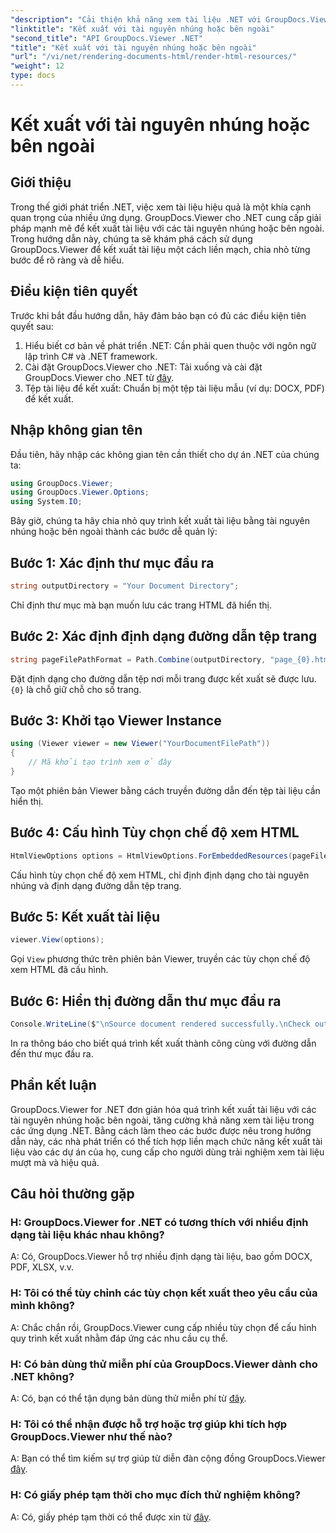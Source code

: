 ```yaml
---
"description": "Cải thiện khả năng xem tài liệu .NET với GroupDocs.Viewer để hiển thị liền mạch. Làm theo hướng dẫn của chúng tôi để tích hợp hiệu quả và trải nghiệm người dùng vượt trội."
"linktitle": "Kết xuất với tài nguyên nhúng hoặc bên ngoài"
"second_title": "API GroupDocs.Viewer .NET"
"title": "Kết xuất với tài nguyên nhúng hoặc bên ngoài"
"url": "/vi/net/rendering-documents-html/render-html-resources/"
"weight": 12
type: docs
---
```

# Kết xuất với tài nguyên nhúng hoặc bên ngoài

## Giới thiệu

Trong thế giới phát triển .NET, việc xem tài liệu hiệu quả là một khía cạnh quan trọng của nhiều ứng dụng. GroupDocs.Viewer cho .NET cung cấp giải pháp mạnh mẽ để kết xuất tài liệu với các tài nguyên nhúng hoặc bên ngoài. Trong hướng dẫn này, chúng ta sẽ khám phá cách sử dụng GroupDocs.Viewer để kết xuất tài liệu một cách liền mạch, chia nhỏ từng bước để rõ ràng và dễ hiểu.

## Điều kiện tiên quyết

Trước khi bắt đầu hướng dẫn, hãy đảm bảo bạn có đủ các điều kiện tiên quyết sau:

1. Hiểu biết cơ bản về phát triển .NET: Cần phải quen thuộc với ngôn ngữ lập trình C# và .NET framework.
2. Cài đặt GroupDocs.Viewer cho .NET: Tải xuống và cài đặt GroupDocs.Viewer cho .NET từ [đây](https://releases.groupdocs.com/viewer/net/).
3. Tệp tài liệu để kết xuất: Chuẩn bị một tệp tài liệu mẫu (ví dụ: DOCX, PDF) để kết xuất.

## Nhập không gian tên

Đầu tiên, hãy nhập các không gian tên cần thiết cho dự án .NET của chúng ta:

```csharp
using GroupDocs.Viewer;
using GroupDocs.Viewer.Options;
using System.IO;
```

Bây giờ, chúng ta hãy chia nhỏ quy trình kết xuất tài liệu bằng tài nguyên nhúng hoặc bên ngoài thành các bước dễ quản lý:

## Bước 1: Xác định thư mục đầu ra

```csharp
string outputDirectory = "Your Document Directory";
```

Chỉ định thư mục mà bạn muốn lưu các trang HTML đã hiển thị.

## Bước 2: Xác định định dạng đường dẫn tệp trang

```csharp
string pageFilePathFormat = Path.Combine(outputDirectory, "page_{0}.html");
```

Đặt định dạng cho đường dẫn tệp nơi mỗi trang được kết xuất sẽ được lưu. `{0}` là chỗ giữ chỗ cho số trang.

## Bước 3: Khởi tạo Viewer Instance

```csharp
using (Viewer viewer = new Viewer("YourDocumentFilePath"))
{
    // Mã khởi tạo trình xem ở đây
}
```

Tạo một phiên bản Viewer bằng cách truyền đường dẫn đến tệp tài liệu cần hiển thị.

## Bước 4: Cấu hình Tùy chọn chế độ xem HTML

```csharp
HtmlViewOptions options = HtmlViewOptions.ForEmbeddedResources(pageFilePathFormat);
```

Cấu hình tùy chọn chế độ xem HTML, chỉ định định dạng cho tài nguyên nhúng và định dạng đường dẫn tệp trang.

## Bước 5: Kết xuất tài liệu

```csharp
viewer.View(options);
```

Gọi `View` phương thức trên phiên bản Viewer, truyền các tùy chọn chế độ xem HTML đã cấu hình.

## Bước 6: Hiển thị đường dẫn thư mục đầu ra

```csharp
Console.WriteLine($"\nSource document rendered successfully.\nCheck output in: {outputDirectory}");
```

In ra thông báo cho biết quá trình kết xuất thành công cùng với đường dẫn đến thư mục đầu ra.

## Phần kết luận

GroupDocs.Viewer for .NET đơn giản hóa quá trình kết xuất tài liệu với các tài nguyên nhúng hoặc bên ngoài, tăng cường khả năng xem tài liệu trong các ứng dụng .NET. Bằng cách làm theo các bước được nêu trong hướng dẫn này, các nhà phát triển có thể tích hợp liền mạch chức năng kết xuất tài liệu vào các dự án của họ, cung cấp cho người dùng trải nghiệm xem tài liệu mượt mà và hiệu quả.

## Câu hỏi thường gặp

### H: GroupDocs.Viewer for .NET có tương thích với nhiều định dạng tài liệu khác nhau không?

A: Có, GroupDocs.Viewer hỗ trợ nhiều định dạng tài liệu, bao gồm DOCX, PDF, XLSX, v.v.

### H: Tôi có thể tùy chỉnh các tùy chọn kết xuất theo yêu cầu của mình không?

A: Chắc chắn rồi, GroupDocs.Viewer cung cấp nhiều tùy chọn để cấu hình quy trình kết xuất nhằm đáp ứng các nhu cầu cụ thể.

### H: Có bản dùng thử miễn phí của GroupDocs.Viewer dành cho .NET không?

A: Có, bạn có thể tận dụng bản dùng thử miễn phí từ [đây](https://releases.groupdocs.com/).

### H: Tôi có thể nhận được hỗ trợ hoặc trợ giúp khi tích hợp GroupDocs.Viewer như thế nào?

A: Bạn có thể tìm kiếm sự trợ giúp từ diễn đàn cộng đồng GroupDocs.Viewer [đây](https://forum.groupdocs.com/c/viewer/9).

### H: Có giấy phép tạm thời cho mục đích thử nghiệm không?

A: Có, giấy phép tạm thời có thể được xin từ [đây](https://purchase.groupdocs.com/temporary-license/).